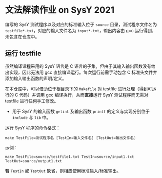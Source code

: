 # 文法解读作业 on SysY 2021

编写的 SysY 测试程序以及对应的标准输入位于 `source` 目录，测试程序文件名为 `testfile*.txt`，对应的输入文件名为 `input*.txt`，输出内容由 gcc 运行得到，未包含在仓库中。

## 运行 testfile

虽然编译课程采用的 SysY 语言是 C 语言的子集，但由于其输入输出函数没有给出实现，因此无法用 gcc 直接编译运行。每次运行前需手动包含 C 标准头文件并添加输入输出函数的声明/定义。

在本仓库中，可以借助位于根目录下的 `Makefile` 对 testfile 进行处理（得到可运行的 C 代码）并调用 gcc 编译执行，从而**直接**运行 SysY 测试程序而无需对 testfile 进行任何手工修改。

- 用于 SysY 的输入函数 `getint` 及输出函数 `printf` 的定义与实现分别位于 `include` 与 `lib` 中。

运行 SysY 程序的命令格式：

```shell
make TestFile=测试程序名 [TestIn=输入文件名] [TestOut=输出文件名]
```

示例：

```shell
make TestFile=source/testfile1.txt TestIn=source/input1.txt TestOut=source/output1.txt
```

若 `TestIn` 或 `TestOut` 缺省，则相应使用标准输入/标准输出。

> 